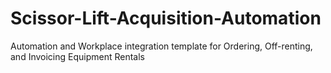 # Scissor-Lift-Acquisition-Automation
Automation and Workplace integration template for Ordering, Off-renting, and Invoicing Equipment Rentals
